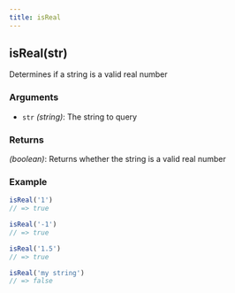 ```yaml
---
title: isReal
---
```


## isReal(str)

Determines if a string is a valid real number


### Arguments
* `str` *(string)*: The string to query

### Returns
*(boolean)*: Returns whether the string is a valid real number


### Example
```js
isReal('1')
// => true

isReal('-1')
// => true

isReal('1.5')
// => true

isReal('my string')
// => false
```
